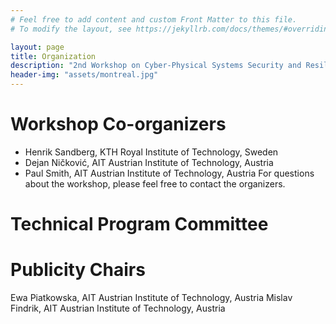 ```yaml
---
# Feel free to add content and custom Front Matter to this file.
# To modify the layout, see https://jekyllrb.com/docs/themes/#overriding-theme-defaults

layout: page
title: Organization
description: "2nd Workshop on Cyber-Physical Systems Security and Resilience (CPS-SR)"
header-img: "assets/montreal.jpg"
---
```


# Workshop Co-organizers
- Henrik Sandberg, KTH Royal Institute of Technology, Sweden
- Dejan Ničković, AIT Austrian Institute of Technology, Austria
- Paul Smith, AIT Austrian Institute of Technology, Austria
For questions about the workshop, please feel free to contact the organizers.

# Technical Program Committee


# Publicity Chairs
Ewa Piatkowska, AIT Austrian Institute of Technology, Austria
Mislav Findrik, AIT Austrian Institute of Technology, Austria